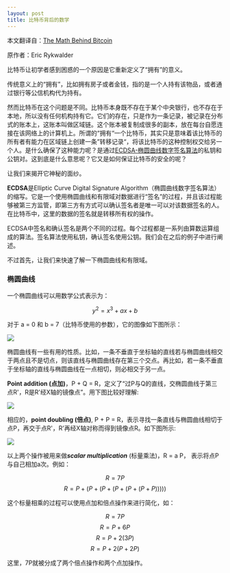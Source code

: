 ```yaml
---
layout: post
title: 比特币背后的数学
---
```


本文翻译自：[The Math Behind Bitcoin](https://www.coindesk.com/math-behind-bitcoin/)

原作者：Eric Rykwalder

比特币让初学者感到困惑的一个原因是它重新定义了“拥有”的意义。

传统意义上的“拥有”，比如拥有房子或者金钱，指的是一个人持有该物品，或者通过银行等公信机构代为持有。

然而比特币在这个问题是不同。比特币本身既不存在于某个中央银行，也不存在于本地，所以没有任何机构持有它。它们的存在，只是作为一条记录，被记录在分布式的账本上，这账本叫做区域链。这个账本被复制成很多的副本，放在每台自愿连接在该网络上的计算机上。所谓的“拥有“一个比特币，其实只是意味着该比特币的所有者有能力在区域链上创建一条”转移记录“，将该比特币的这种控制权交给另一个人。是什么确保了这种能力呢？是通过[ECDSA-椭圆曲线数字签名算法](https://en.wikipedia.org/wiki/Elliptic_Curve_Digital_Signature_Algorithm)的私钥和公钥对。这到底是什么意思呢？它又是如何保证比特币的安全的呢？

让我们来揭开它神秘的面纱。

**ECDSA**是Elliptic Curve Digital Signature Algorithm（椭圆曲线数字签名算法）的缩写。它是一个使用椭圆曲线和有限域对数据进行“签名”的过程，并且该过程能够被第三方监管，即第三方有方式可以确认签名者是唯一可以对该数据签名的人。在比特币中，这里的数据的签名就是转移所有权的操作。

ECDSA中签名和确认签名是两个不同的过程。每个过程都是一系列由算数运算组成的算法。签名算法使用私钥，确认签名使用公钥。我们会在之后的例子中进行阐述。

不过首先，让我们来快速了解一下椭圆曲线和有限域。

### 椭圆曲线

一个椭圆曲线可以用数学公式表示为：

$$
y^2 = x^3 + ax + b
$$

对于 a = 0 和 b = 7（比特币使用的参数），它的图像如下图所示：

![](https://media.coindesk.com/uploads/2014/10/elliptic-curves.png)

椭圆曲线有一些有用的性质。比如，一条不垂直于坐标轴的直线若与椭圆曲线相交于两点且不是切点，则该直线与椭圆曲线存在第三个交点。再比如，若一条不垂直于坐标轴的直线与椭圆曲线在一点相切，则必相交于另一点。

**Point addition (点加)**，P + Q = R，定义了“过P与Q的直线，交椭圆曲线于第三点R'，R是R'经X轴的镜像点”。用下图比较好理解:

![](https://media.coindesk.com/uploads/2014/10/point-addition.png)

相应的，**point doubling (倍点)**, P + P = R，表示寻找一条直线与椭圆曲线相切于点P，再交于点R'，R'再经X轴对称而得到镜像点R。如下图所示:

![](https://media.coindesk.com/uploads/2014/10/point-doubling.png)

以上两个操作被用来做***scalar multiplication*** (标量乘法)，R = a P， 表示将点P与自己相加a次。例如：

$$
R = 7P
$$
$$
R = P + (P + (P + (P + (P + (P + P)))))
$$

这个标量相乘的过程可以使用点加和倍点操作来进行简化，如：

$$
R = 7P
$$
$$
R = P + 6P
$$
$$
R = P + 2(3P)
$$
$$
R = P + 2(P + 2P)
$$

这里，7P就被分成了两个倍点操作和两个点加操作。